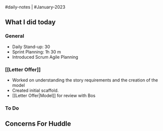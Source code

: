 #daily-notes | #January-2023

## What I did today


### General

- Daily Stand-up: 30
- Sprint Planning: 1h 30 m
- Introduced Scrum Agile Planning

### [[Letter Offer]]
- Worked on understanding the story requirements and the creation of the model
- Created initial scaffold.
-  [[Letter Offer|Model]] for review with Bos

### To Do

## Concerns For Huddle
